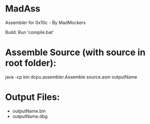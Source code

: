 MadAss
======

Assembler for 0x10c - By MadMockers

Build:
Run 'compile.bat'

Assemble Source (with source in root folder):
=====
java -cp bin dcpu.assembler.Assemble source.asm outputName

Output Files:
=====
* outputName.bin
* outputName.dbg